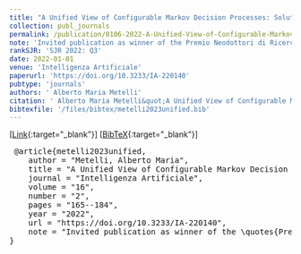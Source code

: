 ```yaml
---
title: "A Unified View of Configurable Markov Decision Processes: Solution Concepts, Value Functions, and Operators"
collection: publ_journals
permalink: /publication/0106-2022-A-Unified-View-of-Configurable-Markov-Decision-Processes-Solution-Concepts-Value-Functions-and-Operators
note: 'Invited publication as winner of the Premio Neodottori di Ricerca Marco Cadoli 2021'
rankSJR: 'SJR 2022: Q3'
date: 2022-01-01
venue: 'Intelligenza Artificiale'
paperurl: 'https://doi.org/10.3233/IA-220140'
pubtype: 'journals'
authors: ' Alberto Maria Metelli'
citation: ' Alberto Maria Metelli&quot;A Unified View of Configurable Markov Decision Processes: Solution Concepts, Value Functions, and Operators.&quot; Intelligenza Artificiale, 2022'
bibtexfile: '/files/bibtex/metelli2023unified.bib'
---
```

 [[Link](https://doi.org/10.3233/IA-220140){:target="_blank"}] [[BibTeX](/files/bibtex/metelli2023unified.bib){:target="_blank"}] 
<pre> @article{metelli2023unified,
    author = "Metelli, Alberto Maria",
    title = "A Unified View of Configurable Markov Decision Processes: Solution Concepts, Value Functions, and Operators",
    journal = "Intelligenza Artificiale",
    volume = "16",
    number = "2",
    pages = "165--184",
    year = "2022",
    url = "https://doi.org/10.3233/IA-220140",
    note = "Invited publication as winner of the \quotes{Premio Neodottori di Ricerca Marco Cadoli 2021}"
} </pre>
